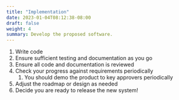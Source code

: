 ```yaml
---
title: "Implementation"
date: 2023-01-04T08:12:38-08:00
draft: false
weight: 4
summary: Develop the proposed software.
---
```


1. Write code
2. Ensure sufficient testing and documentation as you go
3. Ensure all code and documentation is reviewed
4. Check your progress against requirements periodically
    1. You should demo the product to key approvers periodically
5. Adjust the roadmap or design as needed
6. Decide you are ready to release the new system!